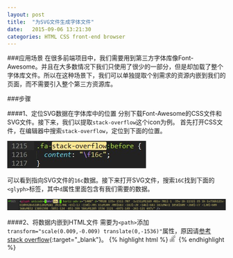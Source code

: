 ```yaml
---
layout: post
title:  "为SVG文件生成字体文件"
date:   2015-09-06 13:21:30
categories: HTML CSS front-end browser
---
```


###应用场景
在很多前端项目中，我们需要用到第三方字体库像Font-Awesome。并且在大多数情况下我们只使用了很少的一部分，但是却加载了整个字体库文件。所以在这种场景下，我们可以单独提取个别需求的资源内嵌到我们的页面，而不需要引入整个第三方资源库。

###步骤

####1、定位SVG数据在字体库中的位置
分别下载Font-Awesome的CSS文件和SVG文件。接下来，我们以提取`stack-overflow`这个icon为例。
首先打开CSS文件，在编辑器中搜索`stack-overflow`，定位到下面的位置。

![CSS文件](/img/2015-09-06-1.jpg)

可以看到指向SVG文件的`16c`数据。接下来打开SVG文件，搜索`16C`找到下面的`<glyph>`标签，其中`d`属性里面包含有我们需要的数据。

![SVG文件](/img/2015-09-06-2.jpg)

####2、将数据内嵌到HTML文件
需要为`<path>`添加`transform="scale(0.009,-0.009) translate(0,-1536)"`属性，原因请[参考stack overflow](http://stackoverflow.com/questions/18113478/extracting-svg-from-font-awesome){:target="_blank"}。
{% highlight html %}
<svg height="16" width="16">
    <path fill="#828282" transform="scale(0.009,-0.009) translate(0,-1536)" d="M928 135v-151l-707 -1v151zM1169 481v-701l-1 -35v-1h-1132l-35 1h-1v736h121v-618h928v618h120zM241 393l704 -65l-13 -150l-705 65zM309 709l683 -183l-39 -146l-683 183zM472 1058l609 -360l-77 -130l-609 360zM832 1389l398 -585l-124 -85l-399 584zM1285 1536 l121 -697l-149 -26l-121 697z"/>
</svg>
{% endhighlight %}